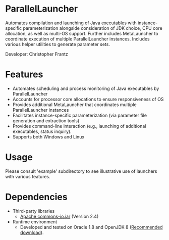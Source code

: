 # ParallelLauncher
Automates compilation and launching of Java executables with instance-specific parameterization alongside consideration of JDK choice, CPU core allocation, as well as multi-OS support. Further includes MetaLauncher to coordinate execution of multiple ParallelLauncher instances. Includes various helper utilities to generate parameter sets.

Developer: Christopher Frantz

# Features

* Automates scheduling and process monitoring of Java executables by ParallelLauncher
* Accounts for processor core allocations to ensure responsiveness of OS
* Provides additional MetaLauncher that coordinates multiple ParallelLauncher instances
* Facilitates instance-specific parameterization (via parameter file generation and extraction tools)
* Provides command-line interaction (e.g., launching of additional executables, status inquiry).
* Supports both Windows and Linux

# Usage

Please consult 'example' subdirectory to see illustrative use of launchers with various features.

# Dependencies

* Third-party libraries
  * [Apache commons-io.jar](https://commons.apache.org/proper/commons-io/) (Version 2.4)
* Runtime environment
  * Developed and tested on Oracle 1.8 and OpenJDK 8 ([Recommended download](https://adoptium.net/temurin/releases/?version=8)).  
